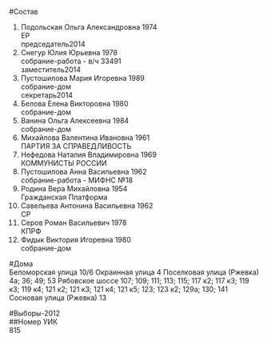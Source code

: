 #Состав  
1. Подольская Ольга Александровна 1974  
    ЕР  
    председатель2014  
2. Снегур Юлия Юрьевна 1978  
    собрание-работа - в/ч 33491  
    заместитель2014  
3. Пустошилова Мария Игоревна 1989  
    собрание-дом  
    секретарь2014  
4. Белова Елена Викторовна 1980  
    собрание-дом  
5. Ванина Ольга Алексеевна 1984  
    собрание-дом  
6. Михайлова Валентина Ивановна 1961  
    ПАРТИЯ ЗА СПРАВЕДЛИВОСТЬ  
7. Нефедова Наталия Владимировна 1969  
    КОММУНИСТЫ РОССИИ  
8. Пустошилова Анна Васильевна 1962  
    собрание-работа - МИФНС №18  
9. Родина Вера Михайловна 1954  
    Гражданская Платформа  
10. Савельева Антонина Васильевна 1962  
    СР  
11. Серов Роман Васильевич 1978  
    КПРФ  
12. Фидык Виктория Игоревна 1980  
    собрание-дом  
  
#Дома  
Беломорская улица 10/6 Окраинная улица 4 Поселковая улица (Ржевка) 4а; 36; 49; 53 Рябовское шоссе 107; 109; 111; 113; 115; 117 к2; 117 к3; 119 к3; 119 к4; 121 к2; 121 к3; 121 к4; 121 к5; 123; 123 к2; 129а; 130; 141 Сосновая улица (Ржевка) 13  
  
#Выборы-2012  
##Номер УИК  
815  
